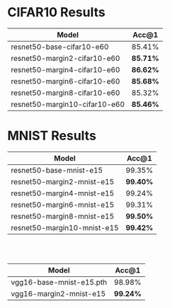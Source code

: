 # CIFAR10 Results

| Model                        | Acc@1      |
|------------------------------|------------|
| resnet50-base-cifar10-e60    | 85.41%     |
| resnet50-margin2-cifar10-e60 | **85.71%** |
| resnet50-margin4-cifar10-e60 | **86.62%** |
| resnet50-margin6-cifar10-e60 | **85.68%** |
| resnet50-margin8-cifar10-e60 | 85.32%     |
| resnet50-margin10-cifar10-e60| **85.46%** |

# MNIST Results

| Model                        | Acc@1      |
|------------------------------|------------|
| resnet50-base-mnist-e15      | 99.35%     |
| resnet50-margin2-mnist-e15   | **99.40%** |
| resnet50-margin4-mnist-e15   | 99.24%     |
| resnet50-margin6-mnist-e15   | 99.31%     |
| resnet50-margin8-mnist-e15   | **99.50%** |
| resnet50-margin10-mnist-e15  | **99.42%** |

<br>
<br>

| Model                        | Acc@1      |
|------------------------------|------------|
| vgg16-base-mnist-e15.pth     | 98.98%     |
| vgg16-margin2-mnist-e15      | **99.24%** |


